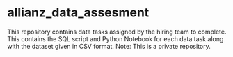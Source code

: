 # allianz_data_assesment
This repository contains data tasks assigned by the hiring team to complete. This contains the SQL script and Python Notebook for each data task along with the dataset given in CSV format. Note: This is a private repository.
